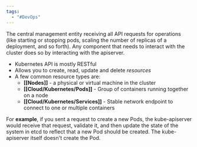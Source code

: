 ```yaml
---
tags:
  - "#DevOps"
---
```

The central management entity receiving all API requests for operations (like starting or stopping pods, scaling the number of replicas of a deployment, and so forth). Any component that needs to interact with the cluster does so by interacting with the apiserver.

- Kubernetes API is mostly RESTful
- Allows you to create, read, update and delete _resources_
- A few common resource types are:
	- **[[Nodes]]** - a physical or virtual machine in the cluster
	- **[[Cloud/Kubernetes/Pods]]** - Group of containers running together on a node
	- **[[Cloud/Kubernetes/Services]]** - Stable network endpoint to connect to one or multiple containers

For **example**, if you sent a request to create a new Pods, the kube-apiserver would receive that request, validate it, and then update the state of the system in etcd to reflect that a new Pod should be created. The kube-apiserver itself doesn't create the Pod.

